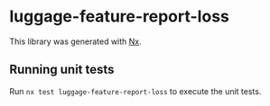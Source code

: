 # luggage-feature-report-loss

This library was generated with [Nx](https://nx.dev).


## Running unit tests

Run `nx test luggage-feature-report-loss` to execute the unit tests.


